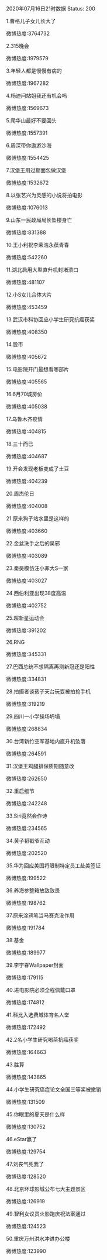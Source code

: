 2020年07月16日21时数据
Status: 200

1.曹格儿子女儿长大了

微博热度:3764732

2.315晚会

微博热度:1979579

3.年轻人都是慢慢有病的

微博热度:1967282

4.杨迪问站姐我还有机会吗

微博热度:1569673

5.爬华山最好不要回头

微博热度:1557391

6.周深带你遨游沙海

微博热度:1554425

7.汉堡王用过期面包做汉堡

微博热度:1532672

8.以张艺兴为灵感的小说将拍电影

微博热度:1076013

9.山东一民政局局长坠楼身亡

微博热度:831388

10.王小利祝李荣浩永葆青春

微博热度:542260

11.湖北启用大型直升机封堵溃口

微博热度:481107

12.小S女儿合体大片

微博热度:453459

13.武汉市科协回应小学生研究抗癌获奖

微博热度:408350

14.股市

微博热度:405672

15.电影院开门最想看哪部片

微博热度:405565

16.6月70城房价

微博热度:405038

17.乌鲁木齐疫情

微博热度:404815

18.三十而已

微博热度:404687

19.开会发现老板变成了土豆

微博热度:404239

20.周杰伦日

微博热度:404008

21.原来狗子站水里是这样的

微博热度:403660

22.金盆洗手之后的吴邪

微博热度:403089

23.秦昊模仿汪小菲大S一家

微博热度:403027

24.西伯利亚出现38度高温

微博热度:402752

25.超新星运动会

微博热度:391202

26.RNG

微博热度:345331

27.巴西总统不想隔离再测新冠还是阳性

微博热度:334831

28.拍摄者谈孩子天台玩耍被拍抢手机

微博热度:319219

29.四川一小学操场坍塌

微博热度:268834

30.台湾新竹空军基地内直升机坠落

微博热度:264591

31.汉堡王鸡腿排保质期随意改

微博热度:262650

32.重启细节

微博热度:242248

33.Siri竟然会作诗

微博热度:234565

34.黄子韬戳爷互动

微博热度:202520

35.华为回应美国将限制特定员工赴美签证

微博热度:199522

36.养海参整箱放敌敌畏

微博热度:198762

37.原来涂鸦笔当马赛克没作用

微博热度:191784

38.基金

微博热度:189977

39.李宇春Wallpaper封面

微博热度:179115

40.进电影院必须全程佩戴口罩

微博热度:174812

41.科比入选费城体育名人堂

微博热度:172492

42.2名小学生研究喝茶抗癌获奖

微博热度:164663

43.胜算

微博热度:143865

44.小学生研究癌症论文全国三等奖被撤销

微博热度:131509

45.你眼里的夏天是什么样

微博热度:130752

46.eStar赢了

微博热度:129754

47.刘丧气死我了

微博热度:128520

48.北京环球影城公布七大主题景区

微博热度:126919

49.智利女议员火影跑庆祝法案通过

微博热度:124523

50.重庆万州洪水冲进办公楼

微博热度:123990


